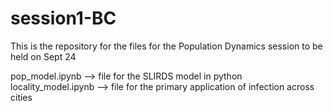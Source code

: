 # session1-BC
This is the repository for the files for the Population Dynamics session to be held on Sept 24      

pop_model.ipynb --> file for the SLIRDS model in python      
locality_model.ipynb --> file for the primary application of infection across cities    


